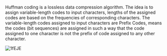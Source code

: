 Huffman coding is a lossless data compression algorithm. The idea is to assign variable-length codes to input characters, lengths of the assigned codes are based on the frequencies of corresponding characters. 
The variable-length codes assigned to input characters are Prefix Codes, means the codes (bit sequences) are assigned in such a way that the code assigned to one character is not the prefix of code assigned to any other character.

![1fEJE](https://github.com/amandeepsirohi/Huffman_Encoding_Decoding/assets/125798090/5e25c80b-8f86-45b5-9685-5ef32e6c4954)
